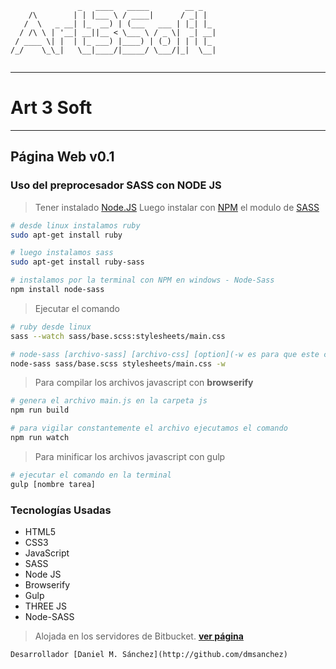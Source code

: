 ```
               _   ____   _____        __ _   
    /\        | | |___ \ / ____|      / _| |  
   /  \   _ __| |_  __) | (___   ___ | |_| |_ 
  / /\ \ | '__| __||__ < \___ \ / _ \|  _| __|
 / ____ \| |  | |_ ___) |____) | (_) | | | |_ 
/_/    \_\_|   \__|____/|_____/ \___/|_|  \__|
                                              
```

***
# **Art 3 Soft**
***

## Página Web v0.1 

### Uso del preprocesador SASS con NODE JS

> Tener instalado [Node.JS](https://nodejs.org/en/)
> Luego instalar con [NPM](https://www.npmjs.com/) el modulo de [SASS](https://www.npmjs.com/package/node-sass)

```bash
# desde linux instalamos ruby
sudo apt-get install ruby

# luego instalamos sass
sudo apt-get install ruby-sass

# instalamos por la terminal con NPM en windows - Node-Sass
npm install node-sass
```

> Ejecutar el comando

```bash
# ruby desde linux
sass --watch sass/base.scss:stylesheets/main.css

# node-sass [archivo-sass] [archivo-css] [option](-w es para que este constantemente vigilando el archivo)
node-sass sass/base.scss stylesheets/main.css -w
```

> Para compilar los archivos javascript con **browserify**

```bash
# genera el archivo main.js en la carpeta js
npm run build

# para vigilar constantemente el archivo ejecutamos el comando
npm run watch
```

> Para minificar los archivos javascript con gulp

```bash
# ejecutar el comando en la terminal
gulp [nombre tarea]
```

### Tecnologías Usadas

* HTML5
* CSS3
* JavaScript
* SASS
* Node JS
* Browserify
* Gulp
* THREE JS
* Node-SASS

> Alojada en los servidores de Bitbucket. **[ver página](http://art3soft.bitbucket.org)**

`Desarrollador [Daniel M. Sánchez](http://github.com/dmsanchez)`